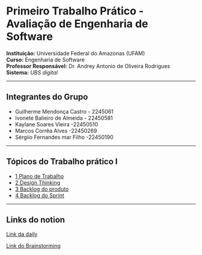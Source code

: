 # Primeiro Trabalho Prático - Avaliação de Engenharia de Software

**Instituição:** Universidade Federal do Amazonas (UFAM)  
**Curso:** Engenharia de Software  
**Professor Responsável:** Dr. Andrey Antonio de Oliveira Rodrigues  
**Sistema:** *UBS digital*

---

## Integrantes do Grupo

- Guilherme Mendonça Castro - 2245061
- Ivonete Balieiro de Almeida - 22450581
- Kaylane Soares Vieira -22450510
- Marcos Corrêa Alves -22450269
- Sérgiio Fernandes mar Filho -22450190
  
---
## Tópicos do Trabalho prático I

- [1 Plano de Trabalho](https://github.com/Kaylanesoar/ES1/blob/main/trabalho-pratico/1_plano_de_trabalho.md)
- [2 Design Thinking](https://github.com/Kaylanesoar/ES1/blob/main/trabalho-pratico/2_design_thinking.md)
- [3 Backlog do produto](https://github.com/Kaylanesoar/ES1/blob/main/trabalho-pratico/3_backlog-do-produto.md)
- [4 Backlog do Sprint]()
---


## Links do notion

[Link da daily](https://www.notion.so/1f0e7ce1a842801da497c3cb7ee1f9bc?v=1f0e7ce1a8428071b56f000c0e71389d&pvs=4)

[Link do Brainstorming](https://www.notion.so/1e7e7ce1a842804db0d7e291e0f5463e?v=1e7e7ce1a842807fafe6000ce07a1aca&pvs=4)
